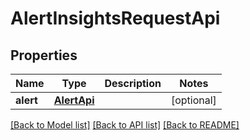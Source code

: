# AlertInsightsRequestApi

## Properties
Name | Type | Description | Notes
------------ | ------------- | ------------- | -------------
**alert** | [**AlertApi**](AlertApi.md) |  | [optional] 

[[Back to Model list]](../README.md#documentation-for-models) [[Back to API list]](../README.md#documentation-for-api-endpoints) [[Back to README]](../README.md)


